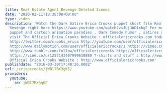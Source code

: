 ```yaml
---
title: Real Estate Agent Revenge Deleted Scenes
date: "2020-02-11T18:38:08+08:00"
type: video
description: 'Watch the Dark Satire Erica Crooks puppet short film Real Estate Agent
  Revenge right here https://www.youtube.com/watch?v=JUjJWD1chgE For more hilarious
  puppet and cartoon animation parodies , Dark Comedy humor , satires and stupid videos
  visit The Official Erica Crooks Website : officialericcrooks.com today ! http://facebook.com/officialericcrooks
  http://twitter.com/crooks_erica http://youtube.com/user/officialericcrooks http://Instagram.com/officialericcrooks/
  http://www.dailymotion.com/user/officialericcrooks/1 https://vimeo.com/officialericcrooks
  http://www.tumblr.com/follow/officialericcrooks http://officialericcrooks.newgrounds.com
  https://vine.co/u/1257143407999610880 T-shirts and stuff : http://www.zazzle.com/officialericcrooks
  Official Erica Crooks Website : http://www.officialericcrooks.com'
publishdate: "2016-03-30T17:48:26.000Z"
url: /ericacrooks/jWBl7BX3gKE/
providers:
  youtube:
    id: jWBl7BX3gKE
---
```

